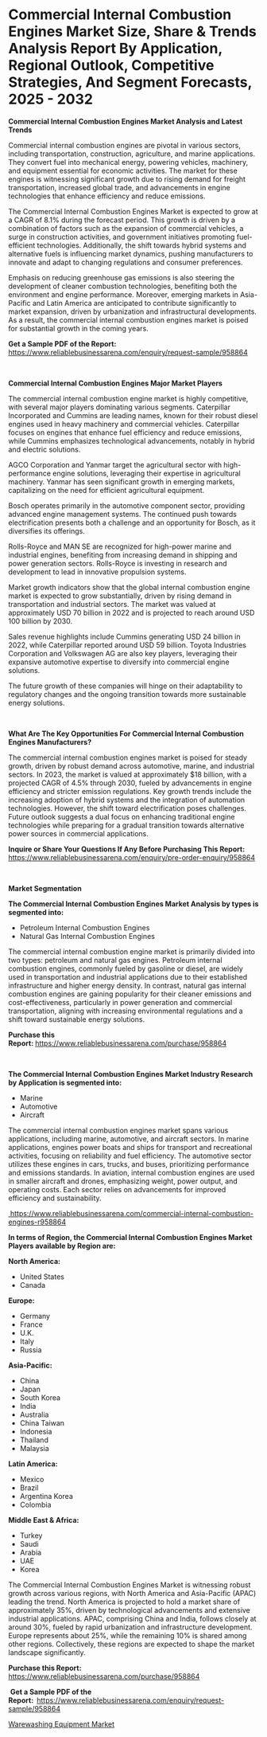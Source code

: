 <p><h1>Commercial Internal Combustion Engines Market Size, Share & Trends Analysis Report By Application, Regional Outlook, Competitive Strategies, And Segment Forecasts, 2025 - 2032</h1></p><p><strong>Commercial Internal Combustion Engines Market Analysis and Latest Trends</strong></p>
<p><p>Commercial internal combustion engines are pivotal in various sectors, including transportation, construction, agriculture, and marine applications. They convert fuel into mechanical energy, powering vehicles, machinery, and equipment essential for economic activities. The market for these engines is witnessing significant growth due to rising demand for freight transportation, increased global trade, and advancements in engine technologies that enhance efficiency and reduce emissions.</p><p>The Commercial Internal Combustion Engines Market is expected to grow at a CAGR of 8.1% during the forecast period. This growth is driven by a combination of factors such as the expansion of commercial vehicles, a surge in construction activities, and government initiatives promoting fuel-efficient technologies. Additionally, the shift towards hybrid systems and alternative fuels is influencing market dynamics, pushing manufacturers to innovate and adapt to changing regulations and consumer preferences.</p><p>Emphasis on reducing greenhouse gas emissions is also steering the development of cleaner combustion technologies, benefiting both the environment and engine performance. Moreover, emerging markets in Asia-Pacific and Latin America are anticipated to contribute significantly to market expansion, driven by urbanization and infrastructural developments. As a result, the commercial internal combustion engines market is poised for substantial growth in the coming years.</p></p>
<p><strong>Get a Sample PDF of the Report:&nbsp;</strong> <a href="https://www.reliablebusinessarena.com/enquiry/request-sample/958864?utm_campaign=2488&utm_medium=2&utm_source=Github&utm_content=ia&utm_term=21032025&utm_id=commercial-internal-combustion-engines">https://www.reliablebusinessarena.com/enquiry/request-sample/958864</a></p>
<p>&nbsp;</p>
<p><strong>Commercial Internal Combustion Engines Major Market Players</strong></p>
<p><p>The commercial internal combustion engine market is highly competitive, with several major players dominating various segments. Caterpillar Incorporated and Cummins are leading names, known for their robust diesel engines used in heavy machinery and commercial vehicles. Caterpillar focuses on engines that enhance fuel efficiency and reduce emissions, while Cummins emphasizes technological advancements, notably in hybrid and electric solutions.</p><p>AGCO Corporation and Yanmar target the agricultural sector with high-performance engine solutions, leveraging their expertise in agricultural machinery. Yanmar has seen significant growth in emerging markets, capitalizing on the need for efficient agricultural equipment.</p><p>Bosch operates primarily in the automotive component sector, providing advanced engine management systems. The continued push towards electrification presents both a challenge and an opportunity for Bosch, as it diversifies its offerings.</p><p>Rolls-Royce and MAN SE are recognized for high-power marine and industrial engines, benefiting from increasing demand in shipping and power generation sectors. Rolls-Royce is investing in research and development to lead in innovative propulsion systems.</p><p>Market growth indicators show that the global internal combustion engine market is expected to grow substantially, driven by rising demand in transportation and industrial sectors. The market was valued at approximately USD 70 billion in 2022 and is projected to reach around USD 100 billion by 2030.</p><p>Sales revenue highlights include Cummins generating USD 24 billion in 2022, while Caterpillar reported around USD 59 billion. Toyota Industries Corporation and Volkswagen AG are also key players, leveraging their expansive automotive expertise to diversify into commercial engine solutions.</p><p>The future growth of these companies will hinge on their adaptability to regulatory changes and the ongoing transition towards more sustainable energy solutions.</p></p>
<p>&nbsp;</p>
<p><strong>What Are The Key Opportunities For Commercial Internal Combustion Engines Manufacturers?</strong></p>
<p><p>The commercial internal combustion engines market is poised for steady growth, driven by robust demand across automotive, marine, and industrial sectors. In 2023, the market is valued at approximately $18 billion, with a projected CAGR of 4.5% through 2030, fueled by advancements in engine efficiency and stricter emission regulations. Key growth trends include the increasing adoption of hybrid systems and the integration of automation technologies. However, the shift toward electrification poses challenges. Future outlook suggests a dual focus on enhancing traditional engine technologies while preparing for a gradual transition towards alternative power sources in commercial applications.</p></p>
<p><strong>Inquire or Share Your Questions If Any Before Purchasing This Report:</strong> <a href="https://www.reliablebusinessarena.com/enquiry/pre-order-enquiry/958864?utm_campaign=2488&utm_medium=2&utm_source=Github&utm_content=ia&utm_term=21032025&utm_id=commercial-internal-combustion-engines">https://www.reliablebusinessarena.com/enquiry/pre-order-enquiry/958864</a></p>
<p>&nbsp;</p>
<p><strong>Market Segmentation</strong></p>
<p><strong>The Commercial Internal Combustion Engines Market Analysis by types is segmented into:</strong></p>
<p><ul><li>Petroleum Internal Combustion Engines</li><li>Natural Gas Internal Combustion Engines</li></ul></p>
<p><p>The commercial internal combustion engine market is primarily divided into two types: petroleum and natural gas engines. Petroleum internal combustion engines, commonly fueled by gasoline or diesel, are widely used in transportation and industrial applications due to their established infrastructure and higher energy density. In contrast, natural gas internal combustion engines are gaining popularity for their cleaner emissions and cost-effectiveness, particularly in power generation and commercial transportation, aligning with increasing environmental regulations and a shift toward sustainable energy solutions.</p></p>
<p><strong>Purchase this Report:&nbsp;</strong><a href="https://www.reliablebusinessarena.com/purchase/958864?utm_campaign=2488&utm_medium=2&utm_source=Github&utm_content=ia&utm_term=21032025&utm_id=commercial-internal-combustion-engines">https://www.reliablebusinessarena.com/purchase/958864</a></p>
<p>&nbsp;</p>
<p><strong>The Commercial Internal Combustion Engines Market Industry Research by Application is segmented into:</strong></p>
<p><ul><li>Marine</li><li>Automotive</li><li>Aircraft</li></ul></p>
<p><p>The commercial internal combustion engines market spans various applications, including marine, automotive, and aircraft sectors. In marine applications, engines power boats and ships for transport and recreational activities, focusing on reliability and fuel efficiency. The automotive sector utilizes these engines in cars, trucks, and buses, prioritizing performance and emissions standards. In aviation, internal combustion engines are used in smaller aircraft and drones, emphasizing weight, power output, and operating costs. Each sector relies on advancements for improved efficiency and sustainability.</p></p>
<p><a href="https://www.reliablebusinessarena.com/commercial-internal-combustion-engines-r958864?utm_campaign=2488&utm_medium=2&utm_source=Github&utm_content=ia&utm_term=21032025&utm_id=commercial-internal-combustion-engines">&nbsp;https://www.reliablebusinessarena.com/commercial-internal-combustion-engines-r958864</a></p>
<p><strong>In terms of Region, the Commercial Internal Combustion Engines Market Players available by Region are:</strong></p>
<p>
    <p> <strong> North America: </strong>
        <ul>
            <li>United States</li>
            <li>Canada</li>
        </ul>
        </p> 
    <p> <strong> Europe: </strong>
        <ul>
            <li>Germany</li>
            <li>France</li>
            <li>U.K.</li>
            <li>Italy</li>
            <li>Russia</li>
        </ul>
        </p> 
    <p> <strong> Asia-Pacific: </strong>
        <ul>
            <li>China</li>
            <li>Japan</li>
            <li>South Korea</li>
            <li>India</li>
            <li>Australia</li>
            <li>China Taiwan</li>
            <li>Indonesia</li>
            <li>Thailand</li>
            <li>Malaysia</li>
        </ul>
        </p> 
    <p> <strong> Latin America: </strong>
        <ul>
            <li>Mexico</li>
            <li>Brazil</li>
            <li>Argentina Korea</li>
            <li>Colombia</li>
        </ul>
        </p> 
    <p> <strong> Middle East & Africa: </strong>
        <ul>
            <li>Turkey</li>
            <li>Saudi</li>
            <li>Arabia</li>
            <li>UAE</li>
            <li>Korea</li>
        </ul>
    </p>
    </p>
<p><p>The Commercial Internal Combustion Engines Market is witnessing robust growth across various regions, with North America and Asia-Pacific (APAC) leading the trend. North America is projected to hold a market share of approximately 35%, driven by technological advancements and extensive industrial applications. APAC, comprising China and India, follows closely at around 30%, fueled by rapid urbanization and infrastructure development. Europe represents about 25%, while the remaining 10% is shared among other regions. Collectively, these regions are expected to shape the market landscape significantly.</p></p>
<p><strong>Purchase this Report: </strong><a href="https://www.reliablebusinessarena.com/purchase/958864?utm_campaign=2488&utm_medium=2&utm_source=Github&utm_content=ia&utm_term=21032025&utm_id=commercial-internal-combustion-engines">https://www.reliablebusinessarena.com/purchase/958864</a></p>
<p>&nbsp;<strong>Get a Sample PDF of the Report:&nbsp;&nbsp;</strong><a href="https://www.reliablebusinessarena.com/enquiry/request-sample/958864?utm_campaign=2488&utm_medium=2&utm_source=Github&utm_content=ia&utm_term=21032025&utm_id=commercial-internal-combustion-engines">https://www.reliablebusinessarena.com/enquiry/request-sample/958864</a></p>
<p><strong></strong></p>
<p><p><a href="https://github.com/sherikacas30/Market-Research-Report-List-1/blob/main/warewashing-equipment-market.md?utm_campaign=2488&utm_medium=2&utm_source=Github&utm_content=ia&utm_term=21032025&utm_id=commercial-internal-combustion-engines">Warewashing Equipment Market</a></p></p>